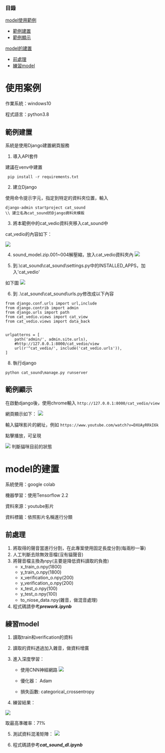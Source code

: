 ### 目錄  

[model使用範例](#use_example)  
* [範例建置](#example_build)  
* [範例顯示](#example_show)  


[model的建置](#creat_model)  
* [前處理](#prework)  
* [練習model](#practice)  

<a name="use_example"/>

# 使用案例

作業系統：windows10

程式語言：python3.8

<a name="example_build"/>

## 範例建置

系統是使用Django建置網頁服務

1. 導入API套件

建議在venv中建置
```
 pip install -r requirements.txt
```

2. 建立Django

使用命令提示字元，指定到特定的資料夾位置，輸入
```
django-admin startproject cat_sound
\\ 建立名為cat_sound的Django資料夾模板
```

3. 將本範例中的cat_vedio資料夾移入cat_sound中

cat_vedio的內容如下：

![](https://i.imgur.com/OvyJueX.png)

4. sound_model.zip.001~004解壓縮，放入cat_vedio資料夾內
![](https://i.imgur.com/2NarLZq.png)

5. 到.\cat_sound\cat_sound\settings.py中的INSTALLED_APPS，加入'cat_vedio'

如下圖
![](https://i.imgur.com/h9a1DL8.png)

6. 到 .\cat_sound\cat_sound\urls.py修改成以下內容
```
from django.conf.urls import url,include
from django.contrib import admin
from django.urls import path
from cat_vedio.views import cat_view
from cat_vedio.views import data_back


urlpatterns = [
    path('admin/', admin.site.urls),
    #http://127.0.0.1:8000/cat_vedio/view
    url(r'^cat_vedio/', include('cat_vedio.urls')),
]

```

8. 執行django
```
python cat_sound\manage.py runserver
```

<a name="example_show"/>

## 範例顯示

在啟動django後，使用chrome輸入
`http://127.0.0.1:8000/cat_vedio/view`

網頁顯示如下：
![](https://i.imgur.com/3A5zXaf.png)

輸入貓咪影片的網址，例如
`https://www.youtube.com/watch?v=DXUAyRRkI6k`

點擊播放，可呈現

![](https://i.imgur.com/HD9b6ag.png)
判斷貓咪目前的狀態


<a name="creat_model"/>

# model的建置

系統使用：google colab

機器學習：使用Tensorflow 2.2

資料來源：youtube影片

資料標籤：依照影片名稱進行分類

<a name="prework"/>

## 前處理
1. 將取得的聲音當進行分割，在此專案使用固定長度分割(每兩秒一筆)
2. 人工判斷去除無效音檔(沒有貓聲音)
3. 將聲音檔主換為npy(主要是降低資料讀取的負擔)
    * x_train_o.npy(1800)
    * y_train_o.npy(1800)
    * x_verification_o.npy(200)
    * y_verification_o.npy(200)
    * x_test_o.npy(100)
    * y_test_o.npy(100)
    * to_niose_data.npy(雜音，做混音處理)
5. 程式碼請參考***prework.ipynb***


<a name="practice"/>

## 練習model
1. 讀取train和verification的資料
2. 讀取的資料透過加入雜音，做資料增廣
3. 進入深度學習：
    * 使用CNN神經網路
![](https://i.imgur.com/P2CRB2P.png)

    * 優化器： Adam
    * 損失函數: categorical_crossentropy
    
4. 練習結果：

![](https://i.imgur.com/P0Amr58.png)

取最高準確率：71%

5. 測試資料混淆矩陣：
![](https://i.imgur.com/vIF424z.png)

6. 程式碼請參考***cat_sound_dl.ipynb***
